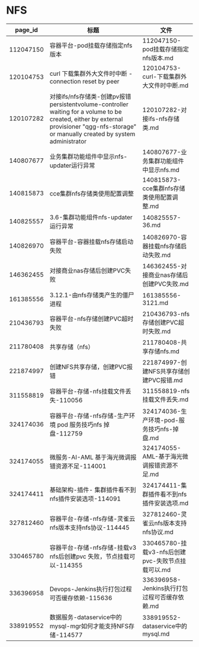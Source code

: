 # NFS

| page_id | 标题 | 文件 |
|---|---|---|
| 112047150 | 容器平台-pod挂载存储指定nfs版本 | 112047150-pod挂载存储指定nfs版本.md |
| 120104753 | curl 下载集群外大文件时中断 - connection reset by peer | 120104753-curl-下载集群外大文件时中断.md |
| 120107282 | 对接ifs/nfs存储类-创建pv报错persistentvolume-controller  waiting for a volume to be created, either by external provisioner "qgg-nfs-storage" or manually created by system administrator | 120107282-对接ifs-nfs存储类.md |
| 140807677 | 业务集群功能组件中显示nfs-updater运行异常 | 140807677-业务集群功能组件中显示nfs.md |
| 140815873 | cce集群nfs存储类使用配置调整 | 140815873-cce集群nfs存储类使用配置调整.md |
| 140825557 | 3.6-集群功能组件nfs-updater运行异常 | 140825557-36.md |
| 140826970 | 容器平台-容器挂载nfs存储启动失败 | 140826970-容器挂载nfs存储启动失败.md |
| 146362455 | 对接商业nas存储后创建PVC失败 | 146362455-对接商业nas存储后创建PVC失败.md |
| 161385556 | 3.12.1-由nfs存储类产生的僵尸进程 | 161385556-3121.md |
| 210436793 | 容器平台-nfs存储创建PVC超时失败 | 210436793-nfs存储创建PVC超时失败.md |
| 211780408 | 共享存储（nfs） | 211780408-共享存储nfs.md |
| 221874997 | 创建NFS共享存储，创建PVC报错 | 221874997-创建NFS共享存储创建PVC报错.md |
| 311558819 | 容器平台-存储-nfs挂载文件丢失-110056 | 311558819-nfs挂载文件丢失.md |
| 324174036 | 容器平台-存储-nfs存储-生产环境 pod 服务技巧nfs 掉盘-112759 | 324174036-生产环境-pod-服务技巧nfs-掉盘.md |
| 324174055 | 微服务-AI-AML 基于海光微调报错资源不足-114001 | 324174055-AML-基于海光微调报错资源不足.md |
| 324174411 | 基础架构-插件- 集群插件看不到nfs插件安装选项-114091 | 324174411-集群插件看不到nfs插件安装选项.md |
| 327812460 | 容器平台-存储-nfs存储-灵雀云nfs版本支持nfs协议-114445 | 327812460-灵雀云nfs版本支持nfs协议.md |
| 330465780 | 容器平台-存储-nfs存储-挂载v3  nfs后创建pvc 失败，节点挂载可以-114355 | 330465780-挂载v3-nfs后创建pvc-失败节点挂载可以.md |
| 336396958 | Devops-Jenkins执行打包过程可否缓存依赖-115636 | 336396958-Jenkins执行打包过程可否缓存依赖.md |
| 338919552 | 数据服务-dataservice中的mysql-mgr如何才能支持NFS存储-114577 | 338919552-dataservice中的mysql.md |
